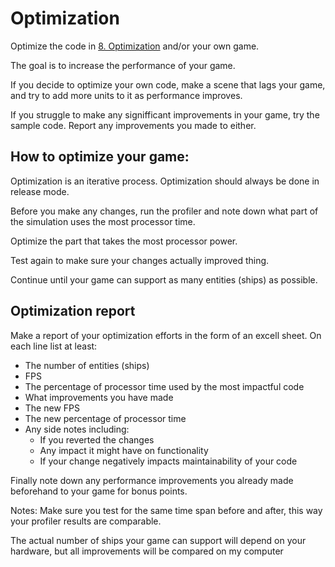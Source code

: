 # Optimization

Optimize the code in [8. Optimization](https://github.com/Samonum/GameDevSamples/tree/main/8.%20Optimization) and/or your own game.

The goal is to increase the performance of your game.

If you decide to optimize your own code, make a scene that lags your game, and try to add more units to it as performance improves.

If you struggle to make any signifficant improvements in your game, try the sample code. Report any improvements you made to either.


## How to optimize your game:

Optimization is an iterative process. Optimization should always be done in release mode.

Before you make any changes, run the profiler and note down what part of the simulation uses the most processor time.

Optimize the part that takes the most processor power.

Test again to make sure your changes actually improved thing.

Continue until your game can support as many entities (ships) as possible.

## Optimization report

Make a report of your optimization efforts in the form of an excell sheet. On each line list at least:
- The number of entities (ships)
- FPS
- The percentage of processor time used by the most impactful code 
- What improvements you have made
- The new FPS
- The new percentage of processor time
- Any side notes including:
  - If you reverted the changes
  - Any impact it might have on functionality
  - If your change negatively impacts maintainability of your code


Finally note down any performance improvements you already made beforehand to your game for bonus points.


Notes:
Make sure you test for the same time span before and after, this way your profiler results are comparable.

The actual number of ships your game can support will depend on your hardware, but all improvements will be compared on my computer
